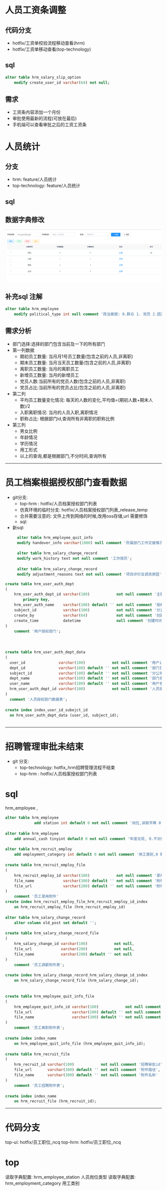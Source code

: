# 人员工资条调整

## 代码分支

- hotfix/工资单校验流程移动查看(hrm)
- hotfix/工资单移动查看(top-technology)

## sql

```sql
alter table hrm_salary_slip_option
    modify create_user_id varchar(64) not null;


```

## 需求

- 工资条内容添加一个月份
- 审批使用最新的流程(可放在最后)
- 手机端可以查看审批之后的工资工资条

# 人员统计

## 分支

- hrm: feature/人员统计
- top-technology: feature/人员统计

## sql

## 数据字典修改

![img_1.png](../img/人员职位字典.png)

## 补充sql 注解

```sql
alter table hrm_employee
    modify political_type int null comment '政治面貌: 0.群众 1. 党员 2.团员3.预备党员';


```

## 需求分析

- 部门选择:选择的部门包含当前及一下的所有部门
- 第一列数据
  - 期初员工数量: 当月月1号员工数量(包含之前的人员,非离职)
  - 期末员工数量: 当月当天员工数量(包含之前的人员,非离职)
  - 离职员工数量: 当月的离职员工
  - 新增员工数量: 当月的新增员工
  - 党员人数:当前所有的党员人数(包含之前的人员,非离职)
  - 党员占比:当前所有的党员占比(包含之前的人员,非离职)
- 第二列
  - 平均员工数量变化情况: 每天的人数的变化,平均值=(期初人数+期末人数)/2
  - 入职离职情况: 当月的人员入职,离职情况
  - 职称占比: 根据部门id,查询所有非离职的职称比例
- 第三列
  - 男女比例
  - 年龄情况
  - 学历情况
  - 用工形式
  - 以上的查询,都是根据部门,不分时间,查询所有

---

# 员工档案根据授权部门查看数据

- git分支:
  - top-hrm : hotfix/人员档案授权部门列表
  - 仿真环境的临时分支: hotfix/人员档案授权部门列表_release_temp
  - 合并需要注意的: 文件上传到网络的时候,改用oss存储,url 需要修饰
  - sql:
- 新sql:
  ```sql
    alter table hrm_employee_quit_info
    modify handover_info varchar(1000) null comment '所属部门工作交接情况';

    alter table hrm_salary_change_record
    modify work_history text not null comment '工作简历';

    alter table hrm_salary_change_record
    modify adjustment_reasons text not null comment '项目评价及调资原因';
  ```

```sql
create table hrm_user_auth_dept
(
    hrm_user_auth_dept_id varchar(100)            not null comment '主键id'
        primary key,
    hrm_user_auth_name    varchar(100) default '' not null comment '授权规则名称',
    subject_id            varchar(100)            not null comment '分公司id',
    create_by             varchar(64)             not null comment '创建人',
    create_time           datetime                null comment '创建时间'
)
    comment '用户授权部门';



create table hrm_user_auth_dept_data
(
  user_id               varchar(100)            not null comment '用户id',
  dept_id               varchar(100) default '' not null comment '部门Id',
  subject_id            varchar(100) default '' not null comment '分公司id',
  dept_name             varchar(100) default '' not null comment '部门名称',
  user_name             varchar(100) default '' not null comment '用户名',
  hrm_user_auth_dept_id varchar(100)            not null comment '人员授权表id'
)
  comment '人员授权部门数据表';

create index index_user_id_subejct_id
  on hrm_user_auth_dept_data (user_id, subject_id);



```

---

# 招聘管理审批未结束

- git 分支:
  - top-technology: hotfix_hrm招聘管理流程不结束
  - top-hrm : hotfix/人员档案授权部门列表

# sql

hrm_employee ,

```sql
alter table hrm_employee
             add station int default 0 not null comment '岗位,读取字典 0.空岗位 读取字典 hrm_employee_station'

alter table hrm_employee
    add annual_cash tinyint default 0 not null comment '年度兑现, 0.不对象 1.兑现'

alter table hrm_recruit_employ
    add employment_category int default 0 not null comment '用工类别,0 默认 字典:hrm_employment_category'

create table hrm_recruit_employ_file
(
    hrm_recruit_employ_id varchar(100)            not null comment '录用Id',
    file_name             varchar(300) default '' not null comment '附件名称',
    file_url              varchar(200) default '' not null comment '附件路径'
)
    comment '员工录用附件'
create index hrm_recruit_employ_file_hrm_recruit_employ_id_index
    on hrm_recruit_employ_file (hrm_recruit_employ_id)

alter table hrm_salary_change_record
    alter column old_post set default '';

create table hrm_salary_change_record_file
(
    hrm_salary_change_id varchar(100)            not null,
    file_url             varchar(200)            not null,
    file_name            varchar(200) default '' not null
)
    comment '员工调薪附件表';

create index hrm_salary_change_record_hrm_salary_change_id_index
    on hrm_salary_change_record_file (hrm_salary_change_id);


create table hrm_employee_quit_info_file
(
    hrm_employee_quit_info_id varchar(100)            not null comment '员工离职id',
    file_url                  varchar(200) default '' not null comment '附件路径',
    file_name                 varchar(300) default '' not null comment '附件名称'
)
    comment '员工离职附件表';

create index index_name
    on hrm_employee_quit_info_file (hrm_employee_quit_info_id);

create table hrm_recruit_file
(
    hrm_recruit_id varchar(100)            not null comment '招聘审批id',
    file_url       varchar(300) default '' not null comment '附件路径',
    file_name      varchar(300) default '' not null comment '附件名称'
)
    comment '员工招聘附件表';

create index index_name
    on hrm_recruit_file (hrm_recruit_id);


```

---

# 代码分支

top-ui: hotfix/员工职位_ncq
top-hrm: hotfix/员工职位_ncq

# top

读取字典配置: hrm_employee_station 人员岗位类型
读取字典配置: hrm_employment_category 用工类别
